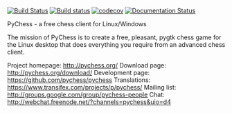 [![Build Status](https://travis-ci.org/pychess/pychess.svg?branch=master)](https://travis-ci.org/pychess/pychess)
[![Build status](https://ci.appveyor.com/api/projects/status/hlra98l4lqk2u71a?svg=true)](https://ci.appveyor.com/project/gbtami/pychess)
[![codecov](https://codecov.io/gh/pychess/pychess/branch/master/graph/badge.svg)](https://codecov.io/gh/pychess/pychess)
[![Documentation Status](https://readthedocs.org/projects/pychess/badge/?version=latest)](http://pychess.readthedocs.org/en/latest/?badge=latest)

PyChess - a free chess client for Linux/Windows

The mission of PyChess is to create a free, pleasant, pygtk chess game for the
Linux desktop that does everything you require from an advanced chess client.

Project homepage: http://pychess.org/
Download page: http://pychess.org/download/
Development page: https://github.com/pychess/pychess
Translations: https://www.transifex.com/projects/p/pychess/
Mailing list: http://groups.google.com/group/pychess-people
Chat: http://webchat.freenode.net/?channels=pychess&uio=d4
